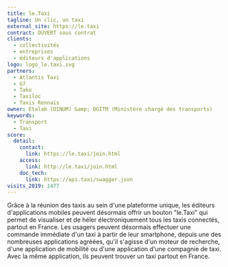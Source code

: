 ```yaml
---
title: le.Taxi
tagline: Un clic, un taxi
external_site: https://le.taxi
contract: OUVERT sous contrat
clients:
  - collectivités
  - entreprises
  - éditeurs d'applications
logo: logo_le.taxi.svg
partners:
  - Atlantis Taxi
  - G7
  - Tako
  - Taxiloc
  - Taxis Rennais
owner: Etalab (DINUM) &amp; DGITM (Ministère chargé des transports)
keywords:
  - Transport
  - Taxi
score:
  detail:
    contact:  
      link: https://le.taxi/join.html
    access:
      link: http://le.taxi/join.html
    doc_tech:
      link: https://api.taxi/swagger.json
visits_2019: 1477
---
```


Grâce à la réunion des taxis au sein d'une plateforme unique, les éditeurs d'applications mobiles peuvent désormais offrir un bouton "le.Taxi" qui permet de visualiser et de héler électroniquement tous les taxis connectés, partout en France. Les usagers peuvent désormais effectuer une commande immédiate d'un taxi à partir de leur smartphone, depuis une des nombreuses applications agréées, qu'il s'agisse d'un moteur de recherche, d'une application de mobilité ou d'une application d'une compagnie de taxi. Avec la même application, ils peuvent trouver un taxi partout en France.
